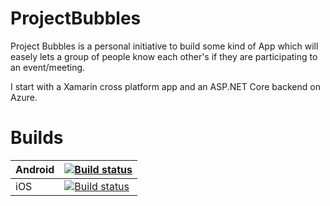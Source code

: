 # ProjectBubbles

Project Bubbles is a personal initiative to build some kind of App which will easely lets a group of people know each other's if they are participating to an event/meeting. 

I start with a Xamarin cross platform app and an ASP.NET Core backend on Azure.

# Builds

| Android | [![Build status](https://build.appcenter.ms/v0.1/apps/022c2130-44cb-4aba-b3ee-f8a5eb9fb0f8/branches/master/badge)](https://appcenter.ms)|
|----------|----------|
| iOS | [![Build status](https://build.appcenter.ms/v0.1/apps/cc860c22-5117-4e62-9e03-a5b1db30b436/branches/master/badge)](https://appcenter.ms) |
